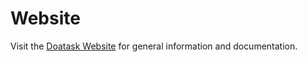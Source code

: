 # Website

Visit the [Doatask Website](https://tk1.github.io/doatask/) for general
information and documentation.

